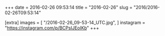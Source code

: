 +++
date = 2016-02-26 09:53:14
title = "2016-02-26"
slug = "2016/2016-02-26T09:53:14"

[extra]
images = [
    "/2016-02-26_09-53-14_UTC.jpg",
]
instagram = "https://instagram.com/p/BCPsIJEoIKb"
+++

